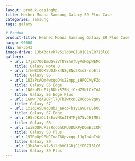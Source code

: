 ```yaml
---
layout: produk-casinghp
title: Heihei Moana Samsung Galaxy S9 Plus Case
categories: samsung
tags: galaxy

# Produk
product-title: Heihei Moana Samsung Galaxy S9 Plus Case
harga: 90000
sku: hn-3543
image-drive: 13b43otvk7v5ild0VGlGRjC1YER7I3lC6
gallery:
  - url: 17jZJ7O6ImUGviVfQYEhAfUyVdMGpWEMC
    title: Galaxy Note 8
  - url: 1rkNBI0OK5UDJkx4N8g8No2XmoS-roEtl
    title: Galaxy S6
  - url: 1UZzPcAQm4wxqoD4s22mpp_sHPQCMyFZo
    title: Galaxy S6 Edge
  - url: 1N0kuFLoFljRDbx575H_fCrdZ5NlCrTdA
    title: Galaxy S6 Edge Plus
  - url: 1GWw_7qA9O7jl7QTbIwtcDCZU6d6v2gKy
    title: Galaxy S7
  - url: 1xIqCA5LWq3QbJ_aHcp-bsy1aVDYUSb0C
    title: Galaxy S7 Edge
  - url: 1H5rJKzQLIsExvNSoJTHYMj675vJ8fMEl
    title: Galaxy S8
  - url: 1wiBQOPLP3sRccGhCKUDDURPyDQmEcIOM
    title: Galaxy S8 Plus
  - url: 19TRp8p9PNJTmaZ6Opvxqg_lJg7n4nIvK
    title: Galaxy S9
  - url: 13b43otvk7v5ild0VGlGRjC1YER7I3lC6
    title: Galaxy S9 Plus
---
```

